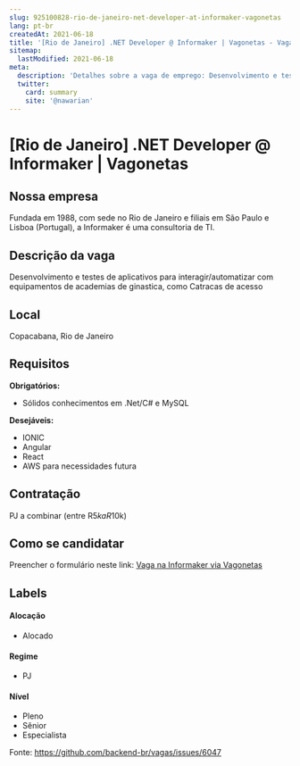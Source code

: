 ```yaml
---
slug: 925100828-rio-de-janeiro-net-developer-at-informaker-vagonetas
lang: pt-br
createdAt: 2021-06-18
title: '[Rio de Janeiro] .NET Developer @ Informaker | Vagonetas - Vaga de Emprego'
sitemap:
  lastModified: 2021-06-18
meta:
  description: 'Detalhes sobre a vaga de emprego: Desenvolvimento e testes de aplicativos para interagir/automatizar com equipamentos de academias de ginastica, como Catracas de acesso'
  twitter:
    card: summary
    site: '@nawarian'
---
```


# [Rio de Janeiro] .NET Developer @ Informaker | Vagonetas

## Nossa empresa

Fundada em 1988, com sede no Rio de Janeiro e filiais em São Paulo e Lisboa (Portugal), a Informaker é uma consultoria de TI.

## Descrição da vaga

Desenvolvimento e testes de aplicativos para interagir/automatizar com equipamentos de academias de ginastica, como Catracas de acesso

## Local

Copacabana, Rio de Janeiro

## Requisitos

**Obrigatórios:**
- Sólidos conhecimentos em .Net/C# e MySQL

**Desejáveis:**
-  IONIC
- Angular
- React
- AWS para necessidades futura

## Contratação

PJ a combinar (entre R$5k a R$10k)

## Como se candidatar

Preencher o formulário neste link: [Vaga na Informaker via Vagonetas](https://www.vagonetas.com.br/vagas/desenvolvedor-net-d423e44e83a4e345)

## Labels

#### Alocação
- Alocado

#### Regime
- PJ

#### Nível
- Pleno
- Sênior
- Especialista




Fonte: https://github.com/backend-br/vagas/issues/6047